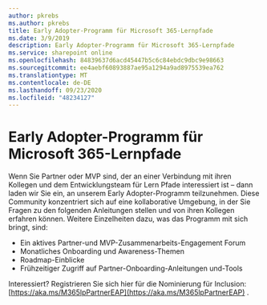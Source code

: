 ```yaml
---
author: pkrebs
ms.author: pkrebs
title: Early Adopter-Programm für Microsoft 365-Lernpfade
ms.date: 3/9/2019
description: Early Adopter-Programm für Microsoft 365-Lernpfade
ms.service: sharepoint online
ms.openlocfilehash: 84839637d6acd45447b5c6c84ebdc9dbc9e98663
ms.sourcegitcommit: ee4aebf60893887ae95a1294a9ad8975539ea762
ms.translationtype: MT
ms.contentlocale: de-DE
ms.lasthandoff: 09/23/2020
ms.locfileid: "48234127"
---
```

# <a name="microsoft-365-learning-pathways-early-adopter-program"></a>Early Adopter-Programm für Microsoft 365-Lernpfade

Wenn Sie Partner oder MVP sind, der an einer Verbindung mit ihren Kollegen und dem Entwicklungsteam für Lern Pfade interessiert ist – dann laden wir Sie ein, an unserem Early Adopter-Programm teilzunehmen. Diese Community konzentriert sich auf eine kollaborative Umgebung, in der Sie Fragen zu den folgenden Anleitungen stellen und von ihren Kollegen erfahren können. Weitere Einzelheiten dazu, was das Programm mit sich bringt, sind:  
- Ein aktives Partner-und MVP-Zusammenarbeits-Engagement Forum 
- Monatliches Onboarding und Awareness-Themen 
- Roadmap-Einblicke 
- Frühzeitiger Zugriff auf Partner-Onboarding-Anleitungen und-Tools 

Interessiert? Registrieren Sie sich hier für die Nominierung für Inclusion: [https://aka.ms/M365lpPartnerEAP](https://aka.ms/M365lpPartnerEAP) .   

